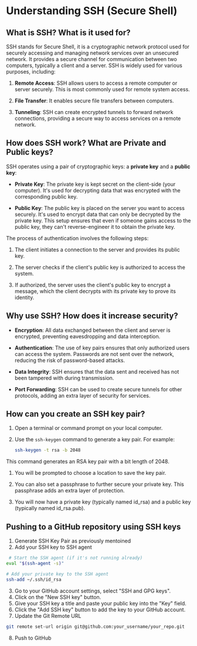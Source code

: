 # Understanding SSH (Secure Shell)

## What is SSH? What is it used for?

SSH  stands for Secure Shell, it is a cryptographic network protocol used for securely accessing and managing network services over an unsecured network. It provides a secure channel for communication between two computers, typically a client and a server. SSH is widely used for various purposes, including:

1. **Remote Access**: SSH allows users to access a remote computer or server securely. This is most commonly used for remote system access.

2. **File Transfer**: It enables secure file transfers between computers. 

3. **Tunneling**: SSH can create encrypted tunnels to forward network connections, providing a secure way to access services on a remote network.

## How does SSH work? What are Private and Public keys?

SSH operates using a pair of cryptographic keys: a **private key** and a **public key**:

- **Private Key**: The private key is kept secret on the client-side (your computer). It's used for decrypting data that was encrypted with the corresponding public key.

- **Public Key**: The public key is placed on the server you want to access securely. It's used to encrypt data that can only be decrypted by the private key. This setup ensures that even if someone gains access to the public key, they can't reverse-engineer it to obtain the private key.

The process of authentication involves the following steps:

1. The client initiates a connection to the server and provides its public key.

2. The server checks if the client's public key is authorized to access the system.

3. If authorized, the server uses the client's public key to encrypt a message, which the client decrypts with its private key to prove its identity.

## Why use SSH? How does it increase security?

- **Encryption**: All data exchanged between the client and server is encrypted, preventing eavesdropping and data interception.

- **Authentication**: The use of key pairs ensures that only authorized users can access the system. Passwords are not sent over the network, reducing the risk of password-based attacks.

- **Data Integrity**: SSH ensures that the data sent and received has not been tampered with during transmission.

- **Port Forwarding**: SSH can be used to create secure tunnels for other protocols, adding an extra layer of security for services.

## How can you create an SSH key pair?
1. Open a terminal or command prompt on your local computer.

2. Use the `ssh-keygen` command to generate a key pair. For example:

   ```bash
   ssh-keygen -t rsa -b 2048
   ```
This command generates an RSA key pair with a bit length of 2048.

1. You will be prompted to choose a location to save the key pair.

2. You can also set a passphrase to further secure your private key. This passphrase adds an extra layer of protection.

3. You will now have a private key (typically named id_rsa) and a public key (typically named id_rsa.pub).

## Pushing to a GitHub repository using SSH keys

1. Generate SSH Key Pair as previously mentoined
2. Add your SSH key to SSH agent
```bash
 # Start the SSH agent (if it's not running already)
eval "$(ssh-agent -s)"

# Add your private key to the SSH agent
ssh-add ~/.ssh/id_rsa
```
3. Go to your GitHub account settings, select "SSH and GPG keys".
4. Click on the "New SSH key" button.
5. Give your SSH key a title and paste your public key into the "Key" field.
6. Click the "Add SSH key" button to add the key to your GitHub account.
7. Update the Git Remote URL
```bash
git remote set-url origin git@github.com:your_username/your_repo.git
```
8. Push to GitHub
